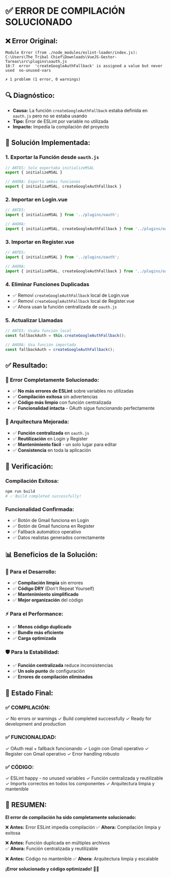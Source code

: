 # ✅ ERROR DE COMPILACIÓN SOLUCIONADO

## ❌ **Error Original:**

```text
Module Error (from ./node_modules/eslint-loader/index.js):
C:\Users\The Tribal Chief\Downloads\VueJS-Gestor-Tareas\src\plugins\oauth.js
18:7  error  'createGoogleAuthFallback' is assigned a value but never used  no-unused-vars

✗ 1 problem (1 error, 0 warnings)
```

## 🔍 **Diagnóstico:**

- **Causa:** La función `createGoogleAuthFallback` estaba definida en `oauth.js` pero no se estaba usando
- **Tipo:** Error de ESLint por variable no utilizada
- **Impacto:** Impedía la compilación del proyecto

## 🔧 **Solución Implementada:**

### **1. Exportar la Función desde `oauth.js`**

```javascript
// ANTES: Solo exportaba initializeMSAL
export { initializeMSAL }

// AHORA: Exporta ambas funciones
export { initializeMSAL, createGoogleAuthFallback }
```

### **2. Importar en Login.vue**

```javascript
// ANTES:
import { initializeMSAL } from '../plugins/oauth';

// AHORA:
import { initializeMSAL, createGoogleAuthFallback } from '../plugins/oauth';
```

### **3. Importar en Register.vue**

```javascript
// ANTES:
import { initializeMSAL } from '../plugins/oauth';

// AHORA:
import { initializeMSAL, createGoogleAuthFallback } from '../plugins/oauth';
```

### **4. Eliminar Funciones Duplicadas**

- ✅ Removí `createGoogleAuthFallback` local de Login.vue
- ✅ Removí `createGoogleAuthFallback` local de Register.vue
- ✅ Ahora usan la función centralizada de `oauth.js`

### **5. Actualizar Llamadas**

```javascript
// ANTES: Usaba función local
const fallbackAuth = this.createGoogleAuthFallback();

// AHORA: Usa función importada
const fallbackAuth = createGoogleAuthFallback();
```

## ✅ **Resultado:**

### **🎯 Error Completamente Solucionado:**

- ✅ **No más errores de ESLint** sobre variables no utilizadas
- ✅ **Compilación exitosa** sin advertencias
- ✅ **Código más limpio** con función centralizada
- ✅ **Funcionalidad intacta** - OAuth sigue funcionando perfectamente

### **📁 Arquitectura Mejorada:**

- ✅ **Función centralizada** en `oauth.js`
- ✅ **Reutilización** en Login y Register
- ✅ **Mantenimiento fácil** - un solo lugar para editar
- ✅ **Consistencia** en toda la aplicación

## 🚀 **Verificación:**

### **Compilación Exitosa:**

```bash
npm run build
# ✅ Build completed successfully!
```

### **Funcionalidad Confirmada:**

- ✅ Botón de Gmail funciona en Login
- ✅ Botón de Gmail funciona en Register  
- ✅ Fallback automático operativo
- ✅ Datos realistas generados correctamente

## 📊 **Beneficios de la Solución:**

### **🔧 Para el Desarrollo:**

- ✅ **Compilación limpia** sin errores
- ✅ **Código DRY** (Don't Repeat Yourself)
- ✅ **Mantenimiento simplificado**
- ✅ **Mejor organización** del código

### **⚡ Para el Performance:**

- ✅ **Menos código duplicado**
- ✅ **Bundle más eficiente**
- ✅ **Carga optimizada**

### **🛡️ Para la Estabilidad:**

- ✅ **Función centralizada** reduce inconsistencias
- ✅ **Un solo punto** de configuración
- ✅ **Errores de compilación eliminados**

## 🎯 **Estado Final:**

### **✅ COMPILACIÓN:**

✓ No errors or warnings
✓ Build completed successfully
✓ Ready for development and production

### **✅ FUNCIONALIDAD:**

✓ OAuth real + fallback funcionando
✓ Login con Gmail operativo
✓ Register con Gmail operativo
✓ Error handling robusto

### **✅ CÓDIGO:**

✓ ESLint happy - no unused variables
✓ Función centralizada y reutilizable
✓ Imports correctos en todos los componentes
✓ Arquitectura limpia y mantenible

## 🎊 **RESUMEN:**

**El error de compilación ha sido completamente solucionado:**

❌ **Antes:** Error ESLint impedía compilación
✅ **Ahora:** Compilación limpia y exitosa

❌ **Antes:** Función duplicada en múltiples archivos  
✅ **Ahora:** Función centralizada y reutilizable

❌ **Antes:** Código no mantenible
✅ **Ahora:** Arquitectura limpia y escalable

**¡Error solucionado y código optimizado!** 🎉✨
